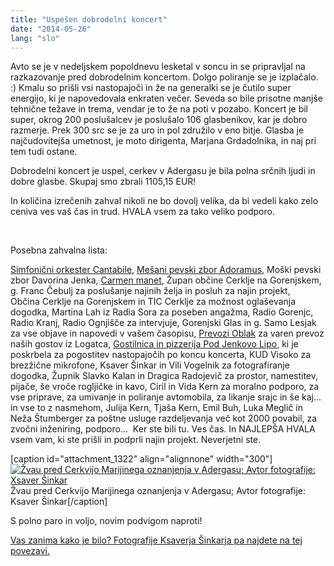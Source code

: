 ```yaml
---
title: "Uspešen dobrodelni koncert"
date: "2014-05-26"
lang: "slo"
---
```


Avto se je v nedeljskem popoldnevu lesketal v soncu in se pripravljal na razkazovanje pred dobrodelnim koncertom. Dolgo poliranje se je izplačalo. :) Kmalu so prišli vsi nastopajoči in že na generalki se je čutilo super energijo, ki je napovedovala enkraten večer. Seveda so bile prisotne manjše tehnične težave in trema, vendar je to že na poti v pozabo. Koncert je bil super, okrog 200 poslušalcev je poslušalo 106 glasbenikov, kar je dobro razmerje. Prek 300 src se je za uro in pol združilo v eno bitje. Glasba je najčudovitejša umetnost, je moto dirigenta, Marjana Grdadolnika, in naj pri tem tudi ostane.

Dobrodelni koncert je uspel, cerkev v Adergasu je bila polna srčnih ljudi in dobre glasbe. Skupaj smo zbrali 1105,15 EUR!

In količina izrečenih zahval nikoli ne bo dovolj velika, da bi vedeli kako zelo ceniva ves vaš čas in trud. HVALA vsem za tako veliko podporo.

 

Posebna zahvalna lista:

[Simfonični orkester Cantabile](http://www.cantabile.si/ "Cantabile Symphony orchestra"), [Mešani pevski zbor Adoramus](http://www.adoramus.si/index.php/meani-zbor "MePZ Adoramus"), Moški pevski zbor Davorina Jenka, [Carmen manet](https://www.facebook.com/Carmen.manet "Carmen manet"), Župan občine Cerklje na Gorenjskem, g. Franc Čebulj za poslušanje najinih želja in posluh za najin projekt, Občina Cerklje na Gorenjskem in TIC Cerklje za možnost oglaševanja dogodka, Martina Lah iz Radia Sora za poseben angažma, Radio Gorenjc, Radio Kranj, Radio Ognjišče za intervjuje, Gorenjski Glas in g. Samo Lesjak za vse objave in napovedi v vašem časopisu, [Prevozi Oblak](http://www.prevozioblak.si/ "Prevozi Oblak") za varen prevoz naših gostov iz Logatca, [Gostilnica in pizzerija Pod Jenkovo Lipo](http://www.podjenkovolipo.si/ "Pod Jenkovo Lipo"), ki je poskrbela za pogostitev nastopajočih po koncu koncerta, KUD Visoko za brezžične mikrofone, Ksaver Šinkar in Vili Vogelnik za fotografiranje dogodka, Župnik Slavko Kalan in Dragica Radojevič za prostor, namestitev, pijače, še vroče rogljičke in kavo, Ciril in Vida Kern za moralno podporo, za vse priprave, za umivanje in poliranje avtomobila, za likanje srajc in še kaj... in vse to z nasmehom, Julija Kern, Tjaša Kern, Emil Buh, Luka Meglič in Neža Štumberger za poštne usluge razdeljevanja več kot 2000 povabil, za zvočni inženiring, podporo...  Ker ste bili tu. Ves čas. In NAJLEPŠA HVALA vsem vam, ki ste prišli in podprli najin projekt. Neverjetni ste.

\[caption id="attachment\_1322" align="alignnone" width="300"\][![Žvau pred Cerkvijo Marijinega oznanjenja v Adergasu; Avtor fotografije: Xsaver Šinkar](images/20140525_photo_ksaversinkar_dobrodelni_koncert_charity_rally_mongolija-IMG_0045-300x200.jpg)](http://gremovmongolijo.com/wp-content/uploads/2014/05/20140525_photo_ksaversinkar_dobrodelni_koncert_charity_rally_mongolija-IMG_0045.jpg) Žvau pred Cerkvijo Marijinega oznanjenja v Adergasu; Avtor fotografije: Ksaver Šinkar\[/caption\]

S polno paro in voljo, novim podvigom naproti!

[Vas zanima kako je bilo? Fotografije Ksaverja Šinkarja pa najdete na tej povezavi.](https://www.facebook.com/media/set/?set=a.687379607963830.1073741831.645131025522022&type=3 "Fotografije: Xsaver Šinkar")
